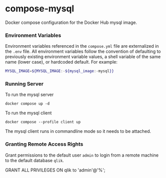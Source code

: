 # compose-mysql

Docker compose configuration for the Docker Hub mysql image.

### Environment Variables

Environment variables referenced in the `compose.yml` file are externalized in the `.env` file.
All environment variables follow the convention of defaulting to previously existing environment
variable values, a shell variable of the same name (lower case), or hardcoded default.  For example:

````bash
MYSQL_IMAGE=${MYSQL_IMAGE:-${mysql_image:-mysql}}
````

### Running Server

To run the mysql server

    docker compose up -d

To run the mysql client

    docker compose --profile client up

The mysql client runs in commandline mode so it needs to be attached.

### Granting Remote Access Rights

Grant permissions to the default user `admin` to login from a remote machine to the default database `qlik`.

 GRANT ALL PRIVILEGES ON qlik to 'admin'@'%';
 
